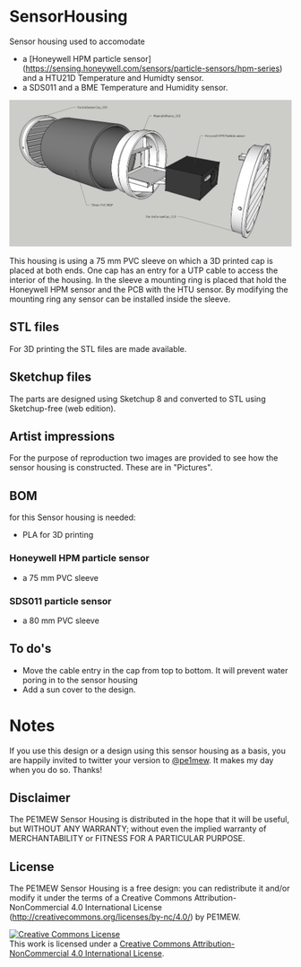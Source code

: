 # SensorHousing
Sensor housing used to accomodate 
 - a [Honeywell HPM particle sensor] (https://sensing.honeywell.com/sensors/particle-sensors/hpm-series) and a HTU21D Temperature and Humidty sensor.
 - a SDS011 and a BME Temperature and Humidity sensor.

![Exploded view of the PE1MEW Sensor Housing](Pictures/ParicleSensorSensorHolder_ArtistImpression_001.png
 "Exploded view of the PE1MEW Sensor Housing HPM Particle sensor")
 
This housing is using a 75 mm PVC sleeve on which a 3D printed cap is placed at both ends. 
One cap has an entry for a UTP cable to access the interior of the housing. In the sleeve a mounting ring is placed that hold the Honeywell HPM sensor and the PCB with the HTU sensor. By modifying the mounting ring any sensor can be installed inside the sleeve.

## STL files
For 3D printing the STL files are made available.

## Sketchup files
The parts are designed using Sketchup 8 and converted to STL using Sketchup-free (web edition). 

## Artist impressions
For the purpose of reproduction two images are provided to see how the sensor housing is constructed. These are in "Pictures".

## BOM
for this Sensor housing is needed:
 - PLA for 3D printing
### Honeywell HPM particle sensor
 - a 75 mm PVC sleeve
### SDS011 particle sensor
 - a 80 mm PVC sleeve

## To do's
 - Move the cable entry in the cap from top to bottom. It will prevent water poring in to the sensor housing
 - Add a sun cover to the design.

# Notes
If you use this design or a design using this sensor housing as a basis, you are happily invited to twitter your version to [@pe1mew](https://twitter.com/pe1mew/). It makes my day when you do so. Thanks!
    
## Disclaimer
The PE1MEW Sensor Housing is distributed in the hope that it will be useful, but WITHOUT ANY WARRANTY; without even the implied warranty of MERCHANTABILITY or FITNESS FOR A PARTICULAR PURPOSE.
  
## License
The PE1MEW Sensor Housing is a free design: 
you can redistribute it and/or modify it under the terms of a Creative Commons Attribution-NonCommercial 4.0 International License (http://creativecommons.org/licenses/by-nc/4.0/) by PE1MEW.

<a rel="license" href="http://creativecommons.org/licenses/by-nc/4.0/"><img alt="Creative Commons License" style="border-width:0" src="https://i.creativecommons.org/l/by-nc/4.0/88x31.png" /></a><br />This work is licensed under a <a rel="license" href="http://creativecommons.org/licenses/by-nc/4.0/">Creative Commons Attribution-NonCommercial 4.0 International License</a>.
